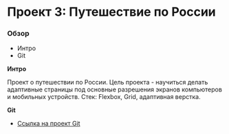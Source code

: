 # Проект 3: Путешествие по России

### Обзор
* Интро
* Git

**Интро**

Проект о путешествии по России.
Цель проекта - научиться делать адаптивные страницы под основные разрешения экранов компьютеров и мобильных устройств.
Стек: Flexbox, Grid, адаптивная верстка.

**Git**

* [Ссылка на проект Git](https://dmitryogorodov.github.io/russian-travel/)
